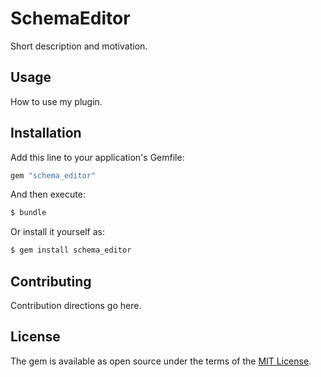# SchemaEditor
Short description and motivation.

## Usage
How to use my plugin.

## Installation
Add this line to your application's Gemfile:

```ruby
gem "schema_editor"
```

And then execute:
```bash
$ bundle
```

Or install it yourself as:
```bash
$ gem install schema_editor
```

## Contributing
Contribution directions go here.

## License
The gem is available as open source under the terms of the [MIT License](https://opensource.org/licenses/MIT).

